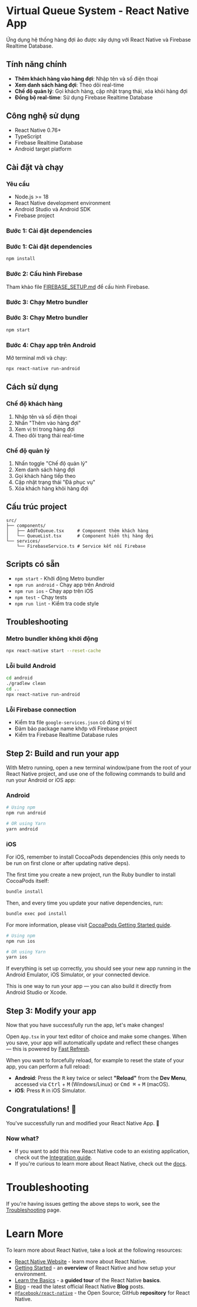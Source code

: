 # Virtual Queue System - React Native App

Ứng dụng hệ thống hàng đợi ảo được xây dựng với React Native và Firebase Realtime Database.

## Tính năng chính

- **Thêm khách hàng vào hàng đợi**: Nhập tên và số điện thoại
- **Xem danh sách hàng đợi**: Theo dõi real-time
- **Chế độ quản lý**: Gọi khách hàng, cập nhật trạng thái, xóa khỏi hàng đợi
- **Đồng bộ real-time**: Sử dụng Firebase Realtime Database

## Công nghệ sử dụng

- React Native 0.76+
- TypeScript
- Firebase Realtime Database
- Android target platform

## Cài đặt và chạy

### Yêu cầu

- Node.js >= 18
- React Native development environment
- Android Studio và Android SDK
- Firebase project

### Bước 1: Cài đặt dependencies

### Bước 1: Cài đặt dependencies

```bash
npm install
```

### Bước 2: Cấu hình Firebase

Tham khảo file [FIREBASE_SETUP.md](./FIREBASE_SETUP.md) để cấu hình Firebase.

### Bước 3: Chạy Metro bundler

### Bước 3: Chạy Metro bundler

```bash
npm start
```

### Bước 4: Chạy app trên Android

Mở terminal mới và chạy:

```bash
npx react-native run-android
```

## Cách sử dụng

### Chế độ khách hàng

1. Nhập tên và số điện thoại
2. Nhấn "Thêm vào hàng đợi"
3. Xem vị trí trong hàng đợi
4. Theo dõi trạng thái real-time

### Chế độ quản lý

1. Nhấn toggle "Chế độ quản lý"
2. Xem danh sách hàng đợi
3. Gọi khách hàng tiếp theo
4. Cập nhật trạng thái "Đã phục vụ"
5. Xóa khách hàng khỏi hàng đợi

## Cấu trúc project

```
src/
├── components/
│   ├── AddToQueue.tsx     # Component thêm khách hàng
│   └── QueueList.tsx      # Component hiển thị hàng đợi
└── services/
    └── FirebaseService.ts # Service kết nối Firebase
```

## Scripts có sẵn

- `npm start` - Khởi động Metro bundler
- `npm run android` - Chạy app trên Android
- `npm run ios` - Chạy app trên iOS
- `npm test` - Chạy tests
- `npm run lint` - Kiểm tra code style

## Troubleshooting

### Metro bundler không khởi động

```bash
npx react-native start --reset-cache
```

### Lỗi build Android

```bash
cd android
./gradlew clean
cd ..
npx react-native run-android
```

### Lỗi Firebase connection

- Kiểm tra file `google-services.json` có đúng vị trí
- Đảm bảo package name khớp với Firebase project
- Kiểm tra Firebase Realtime Database rules

## Step 2: Build and run your app

With Metro running, open a new terminal window/pane from the root of your React Native project, and use one of the following commands to build and run your Android or iOS app:

### Android

```sh
# Using npm
npm run android

# OR using Yarn
yarn android
```

### iOS

For iOS, remember to install CocoaPods dependencies (this only needs to be run on first clone or after updating native deps).

The first time you create a new project, run the Ruby bundler to install CocoaPods itself:

```sh
bundle install
```

Then, and every time you update your native dependencies, run:

```sh
bundle exec pod install
```

For more information, please visit [CocoaPods Getting Started guide](https://guides.cocoapods.org/using/getting-started.html).

```sh
# Using npm
npm run ios

# OR using Yarn
yarn ios
```

If everything is set up correctly, you should see your new app running in the Android Emulator, iOS Simulator, or your connected device.

This is one way to run your app — you can also build it directly from Android Studio or Xcode.

## Step 3: Modify your app

Now that you have successfully run the app, let's make changes!

Open `App.tsx` in your text editor of choice and make some changes. When you save, your app will automatically update and reflect these changes — this is powered by [Fast Refresh](https://reactnative.dev/docs/fast-refresh).

When you want to forcefully reload, for example to reset the state of your app, you can perform a full reload:

- **Android**: Press the <kbd>R</kbd> key twice or select **"Reload"** from the **Dev Menu**, accessed via <kbd>Ctrl</kbd> + <kbd>M</kbd> (Windows/Linux) or <kbd>Cmd ⌘</kbd> + <kbd>M</kbd> (macOS).
- **iOS**: Press <kbd>R</kbd> in iOS Simulator.

## Congratulations! :tada:

You've successfully run and modified your React Native App. :partying_face:

### Now what?

- If you want to add this new React Native code to an existing application, check out the [Integration guide](https://reactnative.dev/docs/integration-with-existing-apps).
- If you're curious to learn more about React Native, check out the [docs](https://reactnative.dev/docs/getting-started).

# Troubleshooting

If you're having issues getting the above steps to work, see the [Troubleshooting](https://reactnative.dev/docs/troubleshooting) page.

# Learn More

To learn more about React Native, take a look at the following resources:

- [React Native Website](https://reactnative.dev) - learn more about React Native.
- [Getting Started](https://reactnative.dev/docs/environment-setup) - an **overview** of React Native and how setup your environment.
- [Learn the Basics](https://reactnative.dev/docs/getting-started) - a **guided tour** of the React Native **basics**.
- [Blog](https://reactnative.dev/blog) - read the latest official React Native **Blog** posts.
- [`@facebook/react-native`](https://github.com/facebook/react-native) - the Open Source; GitHub **repository** for React Native.
